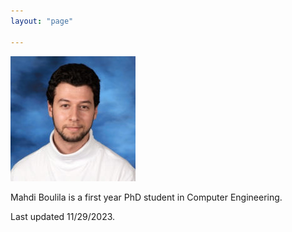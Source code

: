 ```yaml
---
layout: "page"

---
```




![](/members/mahdi_mini.jpg)

Mahdi Boulila is a first year PhD student in Computer Engineering.

Last updated 11/29/2023.
